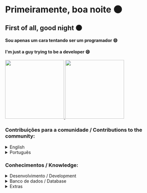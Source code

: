 # Primeiramente, boa noite 🌑
## First of all, good night 🌑

#### Sou apenas um cara tentando ser um programador 😄
#### I'm just a guy trying to be a developer 😄

<div align="left">
  <a href="https://github.com/senhorbento">
    <img height="190em" src="https://github-readme-stats.vercel.app/api?username=senhorbento&show_icons=true&theme=dark&count_private=true"/>
    <img height="190em" src="https://github-readme-stats.vercel.app/api/top-langs/?username=senhorbento&layout=compact&langs_count=8&theme=dark"/>
  </a>
</div>

### Contribuições para a comunidade / Contributions to the community:

<details>
  <summary>English</summary>
    <p><a href="https://dev.to/_misterbento/basic-commands-mongodb-57pe" target="_blank" class="post_link">Basic commands MongoDB</a></p>
    <p><a href="https://dev.to/_misterbento/github-tip-1-en-1moe" target="_blank" class="post_link">Githubs Tips</a></p>
</details>
<details>
  <summary>Português</summary>
  <p><a href="https://dev.to/_misterbento/comandos-basicos-mongodb-2o8o" target="_blank" class="post_link">Comandos básicos MongoDB</a></p>
  <p><a href="https://dev.to/_misterbento/github-tip-1-43ke" target="_blank" class="post_link">Githubs Tips</a></p>
  <p><a href="https://dev.to/_misterbento/markdown-tip-1-31kb" target="_blank" class="post_link">Markdown Tip</a></p>
</details>


### Conhecimentos / Knowledge:

<details>
  <summary>Desenvolvimento / Development</summary>
    <p>Desktop: C | C++ | C# | Java.</p>
    <p>Web: HTML | CSS | JavaScript | NodeJS | GraphQL | ASP.NET.</p>
</details>
<details>
  <summary>Banco de dados / Database</summary>
    <p>SQL: MySQL.</p>
    <p>NoSQL: MongoDB.</p>
</details>
<details>
  <summary>Extras</summary>
    <p>Sistemas embarcados / Embedded systems: Arduino | Raspberry.</p>
    <p>Idiomas / Languages: Espanhol | Inglês | Português.</p>
</details>  
